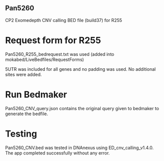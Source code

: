## Pan5260

CP2 Exomedepth CNV calling BED file (build37) for R255

# Request form for R255
Pan5260_R255_bedrequest.txt was used  (added into mokabed/LiveBedfiles/RequestForms)

5UTR was included for all genes and no padding was used. No additional sites were added. 

# Run Bedmaker
Pan5260_CNV_query.json contains the original query given to bedmaker to generate the bedfile.

# Testing
Pan5260_CNV.bed was tested in DNAnexus using ED_cnv_calling_v1.4.0. The app completed successfully without any error.